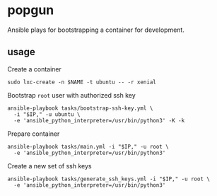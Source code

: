 # popgun
Ansible plays for bootstrapping a container for development.

## usage

Create a container

`sudo lxc-create -n $NAME -t ubuntu -- -r xenial`

Bootstrap `root` user with authorized ssh key

```
ansible-playbook tasks/bootstrap-ssh-key.yml \
  -i "$IP," -u ubuntu \
  -e 'ansible_python_interpreter=/usr/bin/python3' -K -k
```

Prepare container

```
ansible-playbook tasks/main.yml -i "$IP," -u root \
  -e 'ansible_python_interpreter=/usr/bin/python3'
```

Create a new set of ssh keys

```
ansible-playbook tasks/generate_ssh_keys.yml -i "$IP," -u root \
  -e 'ansible_python_interpreter=/usr/bin/python3'
```
